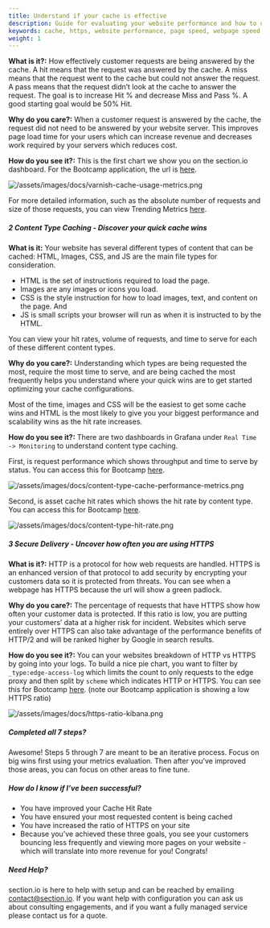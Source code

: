 ```yaml
---
title: Understand if your cache is effective
description: Guide for evaluating your website performance and how to use section.io to make improvements.
keywords: cache, https, website performance, page speed, webpage speed, website security, content delivery network, CDN
weight: 1
---
```


**What is it?:** How effectively customer requests are being answered by the cache. A hit means that the request was answered by the cache. A miss means that the request went to the cache but could not answer the request. A pass means that the request didn’t look at the cache to answer the request. The goal is to increase Hit % and decrease Miss and Pass %. A good starting goal would be 50% Hit.

**Why do you care?:** When a customer request is answered by the cache, the request did not need to be answered by your website server. This improves page load time for your users which can increase revenue and decreases work required by your servers which reduces cost.

**How do you see it?:** This is the first chart we show you on the section.io dashboard. For the Bootcamp application, the url is [here](https://aperture.section.io/account/1/application/1/environment/Production/overview).


![/assets/images/docs/varnish-cache-usage-metrics.png](/assets/images/docs/varnish-cache-usage-metrics.png)

For more detailed information, such as the absolute number of requests and size of those requests, you can view Trending Metrics [here](https://aperture.section.io/account/1/application/1/environment/Production/metrics##1).

##### **2 Content Type Caching** - Discover your quick cache wins

**What is it:** Your website has several different types of content that can be cached: HTML, Images, CSS, and JS are the main file types for consideration.

* HTML is the set of instructions required to load the page.
* Images are any images or icons you load.
* CSS is the style instruction for how to load images, text, and content on the page. And
* JS is small scripts your browser will run as when it is instructed to by the HTML.

You can view your hit rates, volume of requests, and time to serve for each of these different content types.

**Why do you care?:** Understanding which types are being requested the most, require the most time to serve, and are being cached the most frequently helps you understand where your quick wins are to get started optimizing your cache configurations.

Most of the time, images and CSS will be the easiest to get some cache wins and HTML is the most likely to give you your biggest performance and scalability wins as the hit rate increases.

**How do you see it?:** There are two dashboards in Grafana under `Real Time -> Monitoring` to understand content type caching.

First, is request performance which shows throughput and time to serve by status. You can access this for Bootcamp [here](https://aperture.section.io/account/1/application/1/grafana-web).

![/assets/images/docs/content-type-cache-performance-metrics.png](/assets/images/docs/content-type-cache-performance-metrics.png)

Second, is asset cache hit rates which shows the hit rate by content type. You can access this for Bootcamp [here](https://aperture.section.io/account/1/application/1/grafana-web).

![/assets/images/docs/content-type-hit-rate.png](/assets/images/docs/content-type-hit-rate.png)

##### **3 Secure Delivery** - Uncover how often you are using HTTPS

**What is it?:** HTTP is a protocol for how web requests are handled. HTTPS is an enhanced version of that protocol to add security by encrypting your customers data so it is protected from threats. You can see when a webpage has HTTPS because the url will show a green padlock.

**Why do you care?:** The percentage of requests that have HTTPS show how often your customer data is protected. If this ratio is low, you are putting your customers’ data at a higher risk for incident.  Websites which serve entirely over HTTPS can also take advantage of the performance benefits of HTTP/2 and will be ranked higher by Google in search results.

**How do you see it?:** You can your websites breakdown of HTTP vs HTTPS by going into your logs. To build a nice pie chart, you want to filter by `_type:edge-access-log` which limits the count to only requests to the edge proxy and then split by `scheme` which indicates HTTP or HTTPS. You can see this for Bootcamp [here](https://aperture.section.io/account/1/application/1/kibana/#/visualize/create?_a=(filters:!(),linked:!f,query:(query_string:(analyze_wildcard:!t,query:'*')),vis:(aggs:!((id:'1',params:(),schema:metric,type:count),(id:'2',params:(filters:!((input:(query:(query_string:(analyze_wildcard:!t,query:'_type:edge-access-log'))))),row:!t),schema:split,type:filters),(id:'3',params:(field:scheme,order:desc,orderBy:'1',size:5),schema:segment,type:terms)),listeners:(),params:(addLegend:!t,addTooltip:!t,isDonut:!f,shareYAxis:!t),type:pie))&indexPattern=account1-app1-*&type=pie&_g=()). (note our Bootcamp application is showing a low HTTPS ratio)

![/assets/images/docs/https-ratio-kibana.png](/assets/images/docs/https-ratio-kibana.png)

##### **Completed all 7 steps?**

Awesome! Steps 5 through 7 are meant to be an iterative process. Focus on big wins first using your metrics evaluation. Then after you’ve improved those areas, you can focus on other areas to fine tune.


##### **How do I know if I’ve been successful?**

* You have improved your Cache Hit Rate
* You have ensured your most requested content is being cached
* You have increased the ratio of HTTPS on your site
* Because you’ve achieved these three goals, you see your customers bouncing less frequently and viewing more pages on your website - which will translate into more revenue for you! Congrats!

##### **Need Help?**

section.io is here to help with setup and can be reached by emailing contact@section.io. If you want help with configuration you can ask us about consulting engagements, and if you want a fully managed service please contact us for a quote.
